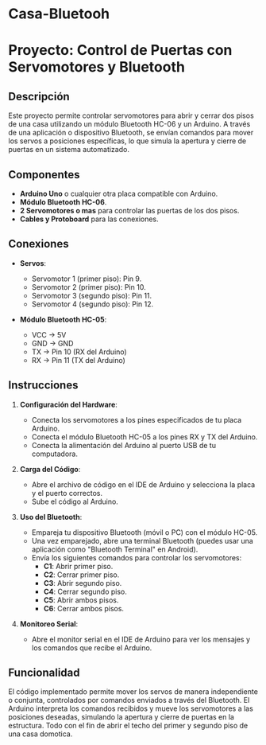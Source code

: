 # Casa-Bluetooh

# Proyecto: Control de Puertas con Servomotores y Bluetooth

## Descripción

Este proyecto permite controlar servomotores para abrir y cerrar dos pisos de una casa utilizando un módulo Bluetooth HC-06 y un Arduino. A través de una aplicación o dispositivo Bluetooth, se envían comandos para mover los servos a posiciones específicas, lo que simula la apertura y cierre de puertas en un sistema automatizado.

## Componentes

- **Arduino Uno** o cualquier otra placa compatible con Arduino.
- **Módulo Bluetooth HC-06**.
- **2 Servomotores o mas** para controlar las puertas de los dos pisos.
- **Cables y Protoboard** para las conexiones.

## Conexiones

- **Servos**:
  - Servomotor 1 (primer piso): Pin 9.
  - Servomotor 2 (primer piso): Pin 10.
  - Servomotor 3 (segundo piso): Pin 11.
  - Servomotor 4 (segundo piso): Pin 12.

- **Módulo Bluetooth HC-05**:
  - VCC → 5V
  - GND → GND
  - TX → Pin 10 (RX del Arduino)
  - RX → Pin 11 (TX del Arduino)

## Instrucciones

1. **Configuración del Hardware**:
   - Conecta los servomotores a los pines especificados de tu placa Arduino.
   - Conecta el módulo Bluetooth HC-05 a los pines RX y TX del Arduino.
   - Conecta la alimentación del Arduino al puerto USB de tu computadora.

2. **Carga del Código**:
   - Abre el archivo de código en el IDE de Arduino y selecciona la placa y el puerto correctos.
   - Sube el código al Arduino.

3. **Uso del Bluetooth**:
   - Empareja tu dispositivo Bluetooth (móvil o PC) con el módulo HC-05.
   - Una vez emparejado, abre una terminal Bluetooth (puedes usar una aplicación como "Bluetooth Terminal" en Android).
   - Envía los siguientes comandos para controlar los servomotores:
     - **C1**: Abrir primer piso.
     - **C2**: Cerrar primer piso.
     - **C3**: Abrir segundo piso.
     - **C4**: Cerrar segundo piso.
     - **C5**: Abrir ambos pisos.
     - **C6**: Cerrar ambos pisos.

4. **Monitoreo Serial**:
   - Abre el monitor serial en el IDE de Arduino para ver los mensajes y los comandos que recibe el Arduino.

## Funcionalidad

El código implementado permite mover los servos de manera independiente o conjunta, controlados por comandos enviados a través del Bluetooth. El Arduino interpreta los comandos recibidos y mueve los servomotores a las posiciones deseadas, simulando la apertura y cierre de puertas en la estructura. Todo con el fin de abrir el techo del primer y segundo piso de una casa domotica.

